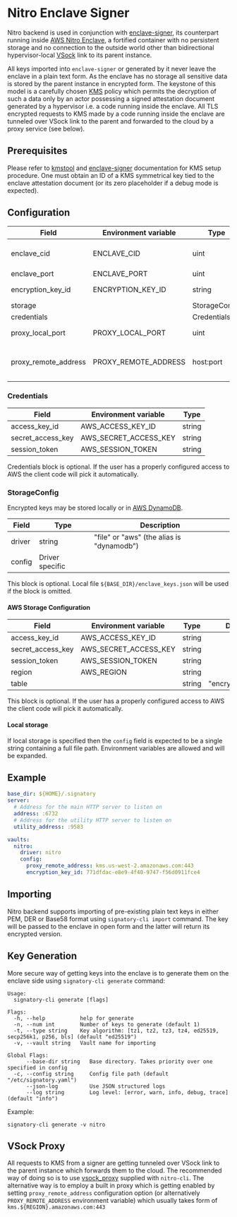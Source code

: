 # Nitro Enclave Signer

Nitro backend is used in conjunction with [enclave-signer](https://github.com/ecadlabs/enclave-signer), its counterpart running inside [AWS Nitro Enclave](https://aws.amazon.com/ec2/nitro/nitro-enclaves/), a fortified container with no persistent storage and no connection to the outside world other than bidirectional hypervisor-local [VSock](https://man7.org/linux/man-pages/man7/vsock.7.html) link to its parent instance.

All keys imported into `enclave-signer` or generated by it never leave the enclave in a plain text form. As the enclave has no storage all sensitive data is stored by the parent instance in encrypted form. The keystone of this model is a carefully chosen [KMS](https://aws.amazon.com/kms/) policy which permits the decryption of such a data only by an actor possessing a signed attestation document generated by a hypervisor i.e. a code running inside the enclave. All TLS encrypted requests to KMS made by a code running inside the enclave are tunneled over VSock link to the parent and forwarded to the cloud by a proxy service (see below).

## Prerequisites

Please refer to [kmstool](https://github.com/aws/aws-nitro-enclaves-sdk-c/blob/main/docs/kmstool.md#set-up-kms) and [enclave-signer](https://github.com/ecadlabs/enclave-signer) documentation for KMS setup procedure. One must obtain an ID of a KMS symmetrical key tied to the enclave attestation document (or its zero placeholder if a debug mode is expected).

## Configuration

| Field                | Environment variable | Type          | Default | Required | Description                                                  |
| -------------------- | -------------------- | ------------- | ------- | -------- | ------------------------------------------------------------ |
| enclave_cid          | ENCLAVE_CID          | uint          |         | ✅        | Context ID of an enclave running `enclave-signer`. **It's changing on every restart of an enclave ** |
| enclave_port         | ENCLAVE_PORT         | uint          | 2000    |          | Listening VSock port of `enclave-signer`                     |
| encryption_key_id    | ENCRYPTION_KEY_ID    | string        |         | ✅        | KMS key ARN or ID used by enclave to decrypt private keys    |
| storage              |                      | StorageConfig |         |          | Key storage configuration                                    |
| credentials          |                      | Credentials   |         |          | KMS credentials                                              |
| proxy_local_port     | PROXY_LOCAL_PORT     | uint          | 8000    |          | Local VSock port for the built in VSock proxy                |
| proxy_remote_address | PROXY_REMOTE_ADDRESS | host:port     |         |          | Setting this option enables the built in VSock proxy (see below). Usually it looks like "kms.${REGION}.amazonaws.com:443" |

### Credentials

| Field             | Environment variable  | Type   |
| ----------------- | --------------------- | ------ |
| access_key_id     | AWS_ACCESS_KEY_ID     | string |
| secret_access_key | AWS_SECRET_ACCESS_KEY | string |
| session_token     | AWS_SESSION_TOKEN     | string |

Credentials block is optional. If the user has a properly configured access to AWS the client code will pick it automatically.

### StorageConfig

Encrypted keys may be stored locally or in [AWS DynamoDB](https://aws.amazon.com/dynamodb/).

| Field  | Type            | Description                               |
| ------ | --------------- | ----------------------------------------- |
| driver | string          | "file" or "aws" (the alias is "dynamodb") |
| config | Driver specific |                                           |

This block is optional. Local file `${BASE_DIR}/enclave_keys.json` will be used if the block is omitted.

#### AWS Storage Configuration

| Field             | Environment variable  | Type   | Default          |
| ----------------- | --------------------- | ------ | ---------------- |
| access_key_id     | AWS_ACCESS_KEY_ID     | string |                  |
| secret_access_key | AWS_SECRET_ACCESS_KEY | string |                  |
| session_token     | AWS_SESSION_TOKEN     | string |                  |
| region            | AWS_REGION            | string |                  |
| table             |                       | string | "encrypted_keys" |

This block is optional. If the user has a properly configured access to AWS the client code will pick it automatically.

#### Local storage

If local storage is specified then the `config` field is expected to be a single string containing a full file path. Environment variables are allowed and will be expanded.

## Example

```yaml
base_dir: ${HOME}/.signatory
server:
  # Address for the main HTTP server to listen on
  address: :6732
  # Address for the utility HTTP server to listen on
  utility_address: :9583

vaults:
  nitro:
    driver: nitro
    config:
      proxy_remote_address: kms.us-west-2.amazonaws.com:443
      encryption_key_id: 771dfdac-e8e9-4f40-9747-f56d0911fce4
```

## Importing

Nitro backend supports importing of pre-existing plain text keys in either PEM, DER or Base58 format using  `signatory-cli import` command. The key will be passed to the enclave in open form and the latter will return its encrypted version.

## Key Generation

More secure way of getting keys into the enclave is to generate them on the enclave side using `signatory-cli generate` command:

```
Usage:
  signatory-cli generate [flags]

Flags:
  -h, --help           help for generate
  -n, --num int        Number of keys to generate (default 1)
  -t, --type string    Key algorithm: [tz1, tz2, tz3, tz4, ed25519, secp256k1, p256, bls] (default "ed25519")
  -v, --vault string   Vault name for importing

Global Flags:
      --base-dir string   Base directory. Takes priority over one specified in config
  -c, --config string     Config file path (default "/etc/signatory.yaml")
      --json-log          Use JSON structured logs
      --log string        Log level: [error, warn, info, debug, trace] (default "info")
```

Example:

```
signatory-cli generate -v nitro
```

## VSock Proxy

All requests to KMS from a signer are getting  tunneled over VSock link to the parent instance which forwards them to the cloud. The recommended way of doing so is to use [vsock_proxy](https://github.com/aws/aws-nitro-enclaves-cli/tree/main/vsock_proxy) supplied with `nitro-cli`. The alternative way is to employ a built in proxy which is getting enabled by setting `proxy_remote_address` configuration option (or alternatively `PROXY_REMOTE_ADDRESS` environment variable) which usually takes form of `kms.${REGION}.amazonaws.com:443`